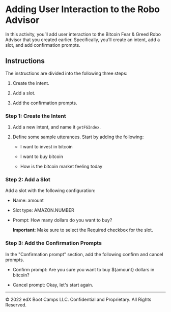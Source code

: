 # Adding User Interaction to the Robo Advisor

In this activity, you’ll add user interaction to the Bitcoin Fear & Greed Robo Advisor that you created earlier. Specifically, you’ll create an intent, add a slot, and add confirmation prompts.

## Instructions

The instructions are divided into the following three steps:

1. Create the intent.

2. Add a slot.

3. Add the confirmation prompts.

### Step 1: Create the Intent

1. Add a new intent, and name it `getFGIndex`.

2. Define some sample utterances. Start by adding the following:

    * I want to invest in bitcoin

    * I want to buy bitcoin

    * How is the bitcoin market feeling today

### Step 2: Add a Slot

Add a slot with the following configuration:

* Name: amount

* Slot type: AMAZON.NUMBER

* Prompt: How many dollars do you want to buy?

  **Important:** Make sure to select the Required checkbox for the slot.

### Step 3: Add the Confirmation Prompts

In the "Confirmation prompt" section, add the following confirm and cancel prompts.

* Confirm prompt: Are you sure you want to buy ${amount} dollars in bitcoin?

* Cancel prompt: Okay, let's start again.

---

© 2022 edX Boot Camps LLC. Confidential and Proprietary. All Rights Reserved.